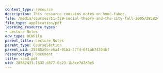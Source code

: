 ```yaml
---
content_type: resource
description: This resource contains notes on homo-faber.
file: /media/courses/11-329-social-theory-and-the-city-fall-2005/285824331632d8776e231b8ce7d289e5_ssn4.pdf
file_type: application/pdf
learning_resource_types:
- Lecture Notes
ocw_type: OCWFile
parent_title: Lecture Notes
parent_type: CourseSection
parent_uid: 25585a0b-e6a4-91b3-37f4-6f1ab74304bf
resourcetype: Document
title: ssn4.pdf
uid: 28582433-1632-d877-6e23-1b8ce7d289e5
---
```

